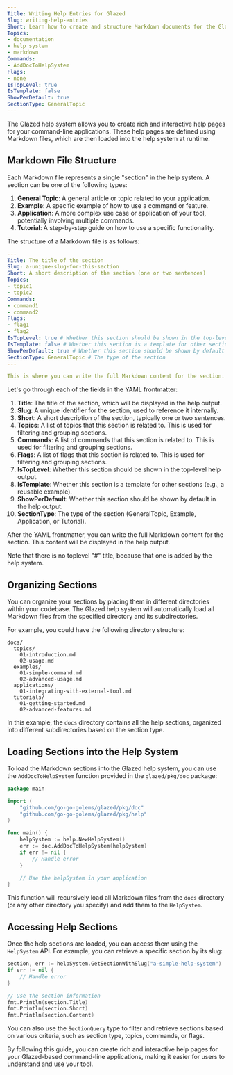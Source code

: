 ```yaml
---
Title: Writing Help Entries for Glazed
Slug: writing-help-entries
Short: Learn how to create and structure Markdown documents for the Glazed help system
Topics:
- documentation
- help system
- markdown
Commands:
- AddDocToHelpSystem
Flags:
- none
IsTopLevel: true
IsTemplate: false
ShowPerDefault: true
SectionType: GeneralTopic
---
```


The Glazed help system allows you to create rich and interactive help pages for your command-line applications. These help pages are defined using Markdown files, which are then loaded into the help system at runtime.

## Markdown File Structure

Each Markdown file represents a single "section" in the help system. A section can be one of the following types:

1. **General Topic**: A general article or topic related to your application.
2. **Example**: A specific example of how to use a command or feature.
3. **Application**: A more complex use case or application of your tool, potentially involving multiple commands.
4. **Tutorial**: A step-by-step guide on how to use a specific functionality.

The structure of a Markdown file is as follows:

```yaml
---
Title: The title of the section
Slug: a-unique-slug-for-this-section
Short: A short description of the section (one or two sentences)
Topics:
- topic1
- topic2
Commands:
- command1
- command2
Flags:
- flag1
- flag2
IsTopLevel: true # Whether this section should be shown in the top-level help
IsTemplate: false # Whether this section is a template for other sections
ShowPerDefault: true # Whether this section should be shown by default
SectionType: GeneralTopic # The type of the section
---

This is where you can write the full Markdown content for the section.
```

Let's go through each of the fields in the YAML frontmatter:

1. **Title**: The title of the section, which will be displayed in the help output.
2. **Slug**: A unique identifier for the section, used to reference it internally.
3. **Short**: A short description of the section, typically one or two sentences.
4. **Topics**: A list of topics that this section is related to. This is used for filtering and grouping sections.
5. **Commands**: A list of commands that this section is related to. This is used for filtering and grouping sections.
6. **Flags**: A list of flags that this section is related to. This is used for filtering and grouping sections.
7. **IsTopLevel**: Whether this section should be shown in the top-level help output.
8. **IsTemplate**: Whether this section is a template for other sections (e.g., a reusable example).
9. **ShowPerDefault**: Whether this section should be shown by default in the help output.
10. **SectionType**: The type of the section (GeneralTopic, Example, Application, or Tutorial).

After the YAML frontmatter, you can write the full Markdown content for the section. This content will be displayed in the help output.

Note that there is no toplevel "#" title, because that one is added by the help system.

## Organizing Sections

You can organize your sections by placing them in different directories within your codebase. The Glazed help system will automatically load all Markdown files from the specified directory and its subdirectories.

For example, you could have the following directory structure:

```
docs/
  topics/
    01-introduction.md
    02-usage.md
  examples/
    01-simple-command.md
    02-advanced-usage.md
  applications/
    01-integrating-with-external-tool.md
  tutorials/
    01-getting-started.md
    02-advanced-features.md
```

In this example, the `docs` directory contains all the help sections, organized into different subdirectories based on the section type.

## Loading Sections into the Help System

To load the Markdown sections into the Glazed help system, you can use the `AddDocToHelpSystem` function provided in the `glazed/pkg/doc` package:

```go
package main

import (
    "github.com/go-go-golems/glazed/pkg/doc"
    "github.com/go-go-golems/glazed/pkg/help"
)

func main() {
    helpSystem := help.NewHelpSystem()
    err := doc.AddDocToHelpSystem(helpSystem)
    if err != nil {
        // Handle error
    }

    // Use the helpSystem in your application
}
```

This function will recursively load all Markdown files from the `docs` directory (or any other directory you specify) and add them to the `HelpSystem`.

## Accessing Help Sections

Once the help sections are loaded, you can access them using the `HelpSystem` API. For example, you can retrieve a specific section by its slug:

```go
section, err := helpSystem.GetSectionWithSlug("a-simple-help-system")
if err != nil {
    // Handle error
}

// Use the section information
fmt.Println(section.Title)
fmt.Println(section.Short)
fmt.Println(section.Content)
```

You can also use the `SectionQuery` type to filter and retrieve sections based on various criteria, such as section type, topics, commands, or flags.

By following this guide, you can create rich and interactive help pages for your Glazed-based command-line applications, making it easier for users to understand and use your tool.